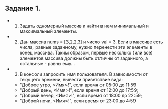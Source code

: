 ## Задание 1.
* 1. Задать одномерный массив и найти в нем минимальный и максимальный элементы.

* 2. Дан массив nums = [3,2,2,3] и число val = 3.
Если в массиве есть числа, равные заданному, нужно перенести эти элементы в конец массива.
Таким образом, первые несколько (или все) элементов массива должны быть отличны от заданного, а остальные - равны ему.
.

* 3. В консоли запросить имя пользователя. В зависимости от текущего времени, вывести приветствие вида:
    + "Доброе утро, <Имя>!", если время от 05:00 до 11:59
    + "Добрый день, <Имя>!", если время от 12:00 до 17:59;
    + "Добрый вечер, <Имя>!", если время от 18:00 до 22:59;
    + "Доброй ночи, <Имя>!", если время от 23:00 до 4:59